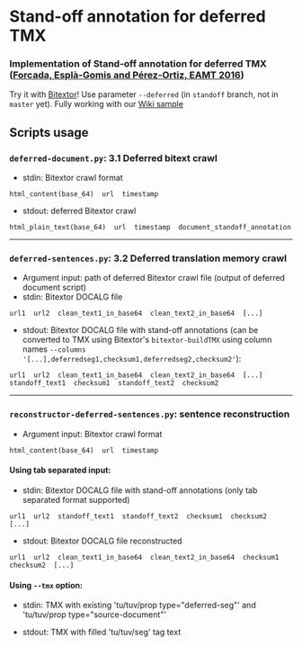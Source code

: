 # Stand-off annotation for deferred TMX
### Implementation of Stand-off annotation for deferred TMX ([Forcada, Esplà-Gomis and Pérez-Ortiz, EAMT 2016](http://www.dlsi.ua.es/~mlf/docum/forcada16j.pdf))

Try it with [Bitextor](https://github.com/bitextor/bitextor)! Use parameter `--deferred` (in `standoff` branch, not in `master` yet). Fully working with our [Wiki sample](https://github.com/bitextor/bitextor/wiki/Sample-of-deferred-bitext)

## Scripts usage

### `deferred-document.py`: 3.1 Deferred bitext crawl

- stdin: Bitextor crawl format

`html_content(base_64)  url  timestamp`

- stdout: deferred Bitextor crawl 

`html_plain_text(base_64)  url  timestamp  document_standoff_annotation`

--------

### `deferred-sentences.py`: 3.2 Deferred translation memory crawl

- Argument input: path of deferred Bitextor crawl file (output of deferred document script)
- stdin: Bitextor DOCALG file

`url1  url2  clean_text1_in_base64  clean_text2_in_base64  [...]`

- stdout: Bitextor DOCALG file with stand-off annotations (can be converted to TMX using Bitextor's `bitextor-buildTMX` using column names `--columns '[...],deferredseg1,checksum1,deferredseg2,checksum2'`):

`url1  url2  clean_text1_in_base64  clean_text2_in_base64  [...]  standoff_text1  checksum1  standoff_text2  checksum2`

--------

### `reconstructor-deferred-sentences.py`: sentence reconstruction

- Argument input: Bitextor crawl format

`html_content(base_64)  url  timestamp`

#### Using tab separated input:

- stdin: Bitextor DOCALG file with stand-off annotations (only tab separated format supported)

`url1  url2  standoff_text1  standoff_text2  checksum1  checksum2  [...]  `
- stdout: Bitextor DOCALG file reconstructed

`url1  url2  clean_text1_in_base64  clean_text2_in_base64  checksum1  checksum2  [...]`
  
#### Using `--tmx` option:

- stdin: TMX with existing 'tu/tuv/prop type="deferred-seg"' and 'tu/tuv/prop type="source-document"'

- stdout: TMX with filled 'tu/tuv/seg' tag text


